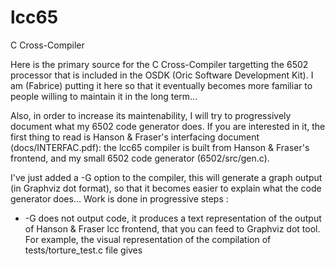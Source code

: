 # lcc65

C Cross-Compiler

Here is the primary source for the C Cross-Compiler targetting the 6502 processor that is included in the OSDK (Oric Software Development Kit). I am (Fabrice) putting it here so that it eventually becomes more familiar to people willing to maintain it in the long term...

Also, in order to increase its maintenability, I will try to progressively document what my 6502 code generator does. If you are interested in it, the first thing to read is Hanson & Fraser's interfacing document (docs/INTERFAC.pdf): the lcc65 compiler is built from Hanson & Fraser's frontend, and my small 6502 code generator (6502/src/gen.c).

I've just added a -G option to the compiler, this will generate a graph output (in Graphviz dot format), so that it becomes easier to explain what the code generator does... Work is done in progressive steps :

* -G does not output code, it produces a text representation of the output of Hanson & Fraser lcc frontend, that you can feed to Graphviz dot tool. For example, the visual representation of the compilation of tests/torture_test.c file gives 
